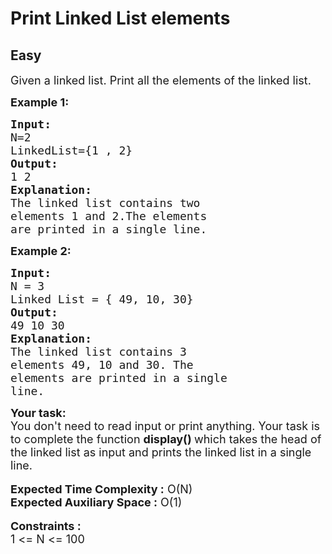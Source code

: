 # Print Linked List elements
## Easy
<div class="problem-statement" style="user-select: auto;">
                <p style="user-select: auto;"></p><p style="user-select: auto;"><span style="font-size: 18px; user-select: auto;">Given a linked list. Print all the elements of the linked list.</span></p>

<p style="user-select: auto;"><strong style="user-select: auto;"><span style="font-size: 18px; user-select: auto;">Example 1:</span></strong></p>

<pre style="position: relative; user-select: auto;"><span style="font-size: 18px; user-select: auto;"><strong style="user-select: auto;">Input:</strong>
N=2
LinkedList={1 , 2}</span>
<span style="font-size: 18px; user-select: auto;"><strong style="user-select: auto;">Output:</strong>
1 2</span>
<span style="font-size: 18px; user-select: auto;"><strong style="user-select: auto;">Explanation:
</strong>The linked list contains two 
elements 1 and 2.The elements 
are printed in a single line.</span><div class="open_grepper_editor" title="Edit &amp; Save To Grepper" style="user-select: auto;"></div></pre>

<p style="user-select: auto;"><strong style="user-select: auto;"><span style="font-size: 18px; user-select: auto;">Example 2:</span></strong></p>

<pre style="position: relative; user-select: auto;"><strong style="user-select: auto;"><span style="font-size: 18px; user-select: auto;">Input:</span></strong>
<span style="font-size: 18px; user-select: auto;">N = 3</span>
<span style="font-size: 18px; user-select: auto;">Linked List = { 49, 10, 30}</span>
<strong style="user-select: auto;"><span style="font-size: 18px; user-select: auto;">Output: </span></strong>
<span style="font-size: 18px; user-select: auto;">49 10 30</span>
<strong style="user-select: auto;"><span style="font-size: 18px; user-select: auto;">Explanation:</span></strong>
<span style="font-size: 18px; user-select: auto;">The linked list contains 3 
elements 49, 10 and 30. The 
elements are printed in a single 
line.</span><div class="open_grepper_editor" title="Edit &amp; Save To Grepper" style="user-select: auto;"></div></pre>

<div style="user-select: auto;"><strong style="user-select: auto;"><span style="font-size: 18px; user-select: auto;">Your task:</span></strong></div>

<div style="user-select: auto;"><span style="font-size: 18px; user-select: auto;">You don't need to read input or print anything. Your task is to complete the function <strong style="user-select: auto;">display() </strong>which takes the head of the linked list as input and prints the linked list in a single line.</span></div>

<div style="user-select: auto;">&nbsp;</div>

<div style="user-select: auto;"><span style="font-size: 18px; user-select: auto;"><strong style="user-select: auto;">Expected Time Complexity :</strong> O(N)</span></div>

<div style="user-select: auto;"><span style="font-size: 18px; user-select: auto;"><strong style="user-select: auto;">Expected Auxiliary Space :</strong> O(1)</span></div>

<div style="user-select: auto;">&nbsp;</div>

<div style="user-select: auto;"><strong style="user-select: auto;"><span style="font-size: 18px; user-select: auto;">Constraints :</span></strong></div>

<div style="user-select: auto;"><span style="font-size: 18px; user-select: auto;">1 &lt;= N &lt;= 100</span></div>
 <p style="user-select: auto;"></p>
            </div>